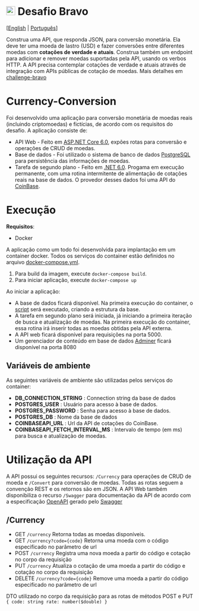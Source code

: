 # <img src="https://avatars1.githubusercontent.com/u/7063040?v=4&s=200.jpg" alt="Hurb" width="24" /> Desafio Bravo

[[English](README.md) | [Português](README.pt.md)] 

Construa uma API, que responda JSON, para conversão monetária. Ela deve ter uma moeda de lastro (USD) e fazer conversões entre diferentes moedas com **cotações de verdade e atuais**. Construa também um endpoint para adicionar e remover moedas suportadas pela API, usando os verbos HTTP. A API precisa contemplar cotações de verdade e atuais através de integração com APIs públicas de cotação de moedas. Mais detalhes em [challenge-bravo](https://github.com/hurbcom/challenge-bravo)


# Currency-Conversion
Foi desenvolvido uma aplicação para conversão monetária de moedas reais (incluindo criptomoedas) e fictícias, de acordo com os requisitos do desafio. A aplicação consiste de:
  - API Web - Feito em [ASP.NET Core 6.0](https://dotnet.microsoft.com/en-us/apps/aspnet), expões rotas para conversão e operações de CRUD de moedas.
  - Base de dados - Foi utilizado o sistema de banco de dados [PostgreSQL](https://www.postgresql.org/) para persistência das informações de moedas.
  - Tarefa de segundo plano - Feito em [.NET 6.0](https://docs.microsoft.com/en-us/dotnet/core/whats-new/dotnet-6). Progama em execução permanente, com uma rotina intermitente de alimentação de cotações reais na base de dados. O provedor desses dados foi uma API do [CoinBase](https://developers.coinbase.com/api/v2#exchange-rates).


# Execução

**Requisitos**:
- Docker
  
A aplicação como um todo foi desenvolvida para implantação em um container docker. Todos os serviços do container estão definidos no arquivo [docker-compose.yml](currency-conversion/docker-compose.yml).
1. Para build da imagem, execute `docker-compose build`. 
2. Para iniciar aplicação, execute `docker-compose up`

Ao iniciar a aplicação:
- A base de dados ficará disponível. Na primeira execução do container, o [script](currency-conversion/currency-conversion.infrastructure/assets/dbscripts/seed.sql) será executado, criando a estrutura da base. 
- A tarefa em segundo plano será iniciada, já iniciando a primeira iteração de busca e atualização de moedas. Na primeira execução do container, essa rotina irá inserir todas as moedas obtidas pela API externa.
- A API web ficará disponível para requisições na porta 5000.
- Um gerenciador de conteúdo em base de dados [Adminer](https://www.adminer.org/) ficará disponível na porta 8080


## Variáveis de ambiente

As seguintes variáveis de ambiente são utilizadas pelos serviços do container:
- **DB_CONNECTION_STRING** : Connection string da base de dados
- **POSTGRES_USER** : Usuário para acesso à base de dados.
- **POSTGRES_PASSWORD** : Senha para acesso à base de dados.
- **POSTGRES_DB** : Nome da base de dados
- **COINBASEAPI_URL** : Url da API de cotações do CoinBase.
- **COINBASEAPI_FETCH_INTERVAL_MS** : Intervalo de tempo (em ms) para busca e atualização de moedas.

# Utilização da API

A API possui os seguintes recursos: `/Currency` para operações de CRUD de moeda e `/Convert` para conversão de moedas. Todas as rotas seguem a convenção REST e os retornos são em JSON. A API Web também disponibiliza o recurso `/Swagger` para documentação da API de acordo com a especificação [OpenAPI](https://www.openapis.org/) gerado pelo [Swagger](https://swagger.io/)

## /Currency

- GET `/currency` Retorna todas as moedas disponíveis.
- GET `/currency?code={code}` Retorna uma moeda com o código especificado no parâmetro de url
- POST `/currency` Registra uma nova moeda a partir do código e cotação no corpo da requisição
- PUT `/currency` Atualiza o cotação de uma moeda a partir do código e cotação no corpo da requisição
- DELETE `/currency?code={code}` Remove uma moeda a partir do código especificado no parâmetro de url

DTO utilizado no corpo da requisição para as rotas de métodos POST e PUT
`
{
    code: string
    rate: number($double)
}
`
